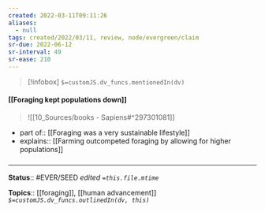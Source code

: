 ```yaml
---
created: 2022-03-11T09:11:26 
aliases:
  - null
tags: created/2022/03/11, review, node/evergreen/claim
sr-due: 2022-06-12
sr-interval: 49
sr-ease: 210
---
```

> [!infobox]
`$=customJS.dv_funcs.mentionedIn(dv)`

#### [[Foraging kept populations down]] 

> ![[10_Sources/books - Sapiens#^297301081]]

 - part of:: [[Foraging was a very sustainable lifestyle]]
 - explains:: [[Farming outcompeted foraging by allowing for higher populations]]

### <hr class="footnote"/>

**Status**:: #EVER/SEED 
*edited `=this.file.mtime`*

**Topics**:: [[foraging]], [[human advancement]]
*`$=customJS.dv_funcs.outlinedIn(dv, this)`*
